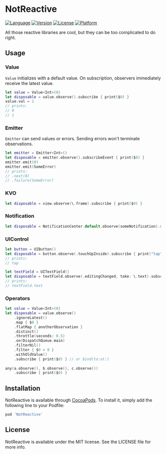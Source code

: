 # NotReactive

[![Language](https://img.shields.io/badge/language-swift-orange.svg)](https://travis-ci.org/intitni/NotReactive)
[![Version](https://img.shields.io/cocoapods/v/NotReactive.svg?style=flat)](https://cocoapods.org/pods/NotReactive)
[![License](https://img.shields.io/cocoapods/l/NotReactive.svg?style=flat)](https://cocoapods.org/pods/NotReactive)
[![Platform](https://img.shields.io/cocoapods/p/NotReactive.svg?style=flat)](https://cocoapods.org/pods/NotReactive)

All those reactive libraries are cool, but they can be too complicated to do right.

## Usage

### Value<V>

`Value` initializes with a default value. On subscription, observers immediately receive the latest value.

```swift
let value = Value<Int>(0)
let disposable = value.observe().subscribe { print($0) }
value.val = 1
// prints: 
// 0
// 1
```

### Emitter<V>

`Emitter` can send values or errors. Sending errors won't terminate observations. 

```swift
let emitter = Emitter<Int>()
let disposable = emitter.observe().subscribeEvent { print($0) }
emitter.emit(0)
emitter.emit(SomeError)
// prints:
// .next(0)
// .failure(SomeError)
```

### KVO

```swift
let disposable = view.observe(\.frame).subscribe { print($0) }
```

### Notification

```swift
let disposable = NotificationCenter.default.observe(someNotification).subscribe { print($0) }
```

### UIControl

```swift
let button = UIButton()
let disposable = button.observe(.touchUpInside).subscribe { print("tap") }
// prints: 
// tap

let textField = UITextField()
let disposable = textField.observe(.editingChanged, take: \.text).subscribe { print($0) }
// prints:
// textField.text
```

### Operators

```swift
let value = Value<Int>(0)
let disposable = value.observe()
    .ignoreLatest()
    .map { $0 }
    .flatMap { anotherObservation }
    .distinct()
    .throttle(seconds: 0.5)
    .on(DispatchQueue.main)
    .filterNil()
    .filter { $0 > 0 }
    .withOldValue()
    .subscribe { print($0) } // or bind(to:at:)
    
any(a.observe(), b.observe(), c.observe())
    .subscribe { print($0) }
```

## Installation

NotReactive is available through [CocoaPods](https://cocoapods.org). To install
it, simply add the following line to your Podfile:

```ruby
pod 'NotReactive'
```

## License

NotReactive is available under the MIT license. See the LICENSE file for more info.
